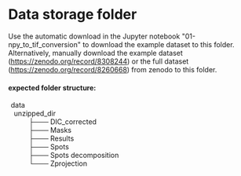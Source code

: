 # Data storage folder 

Use the automatic download in the Jupyter notebook "01-npy_to_tif_conversion" to download the example dataset to this folder. Alternatively, manually download the example dataset (https://zenodo.org/record/8308244) or the full dataset (https://zenodo.org/record/8260668) from zenodo to this folder. 

#### expected folder structure:

$\hspace{1pt}$ data <br>
$\hspace{5pt}$ unzipped_dir <br>
$\hspace{30pt}$ ├─── DIC_corrected  <br>
$\hspace{30pt}$ ├─── Masks <br>
$\hspace{30pt}$ ├─── Results <br>
$\hspace{30pt}$ ├─── Spots <br>
$\hspace{30pt}$ ├─── Spots decomposition <br>
$\hspace{30pt}$ └─── Zprojection <br>